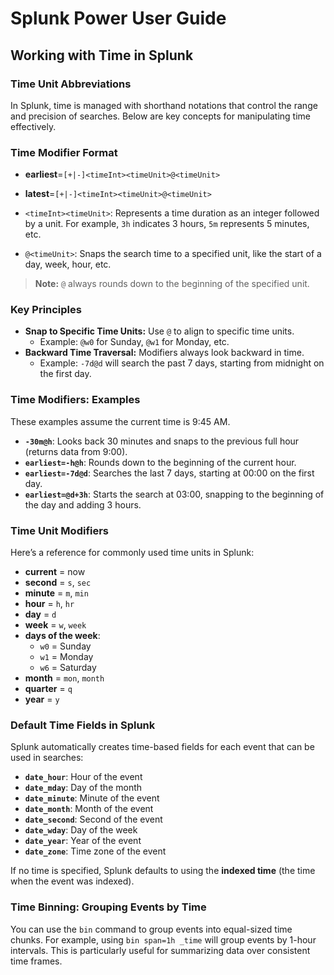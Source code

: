 # Splunk Power User Guide

## Working with Time in Splunk

### Time Unit Abbreviations
In Splunk, time is managed with shorthand notations that control the range and precision of searches. Below are key concepts for manipulating time effectively.

### Time Modifier Format
- **earliest**=`[+|-]<timeInt><timeUnit>@<timeUnit>`
- **latest**=`[+|-]<timeInt><timeUnit>@<timeUnit>`

- `<timeInt><timeUnit>`: Represents a time duration as an integer followed by a unit. For example, `3h` indicates 3 hours, `5m` represents 5 minutes, etc.
- `@<timeUnit>`: Snaps the search time to a specified unit, like the start of a day, week, hour, etc.

> **Note:** `@` always rounds down to the beginning of the specified unit.

### Key Principles
- **Snap to Specific Time Units:** Use `@` to align to specific time units.
  - Example: `@w0` for Sunday, `@w1` for Monday, etc.
- **Backward Time Traversal:** Modifiers always look backward in time.
  - Example: `-7d@d` will search the past 7 days, starting from midnight on the first day.

### Time Modifiers: Examples
These examples assume the current time is 9:45 AM.

- **`-30m@h`**: Looks back 30 minutes and snaps to the previous full hour (returns data from 9:00).
- **`earliest=-h@h`**: Rounds down to the beginning of the current hour.
- **`earliest=-7d@d`**: Searches the last 7 days, starting at 00:00 on the first day.
- **`earliest=@d+3h`**: Starts the search at 03:00, snapping to the beginning of the day and adding 3 hours.

### Time Unit Modifiers

Here’s a reference for commonly used time units in Splunk:

- **current** = now
- **second** = `s`, `sec`
- **minute** = `m`, `min`
- **hour** = `h`, `hr`
- **day** = `d`
- **week** = `w`, `week`
- **days of the week**: 
  - `w0` = Sunday
  - `w1` = Monday 
  - `w6` = Saturday
- **month** = `mon`, `month`
- **quarter** = `q`
- **year** = `y`

### Default Time Fields in Splunk

Splunk automatically creates time-based fields for each event that can be used in searches:

- **`date_hour`**: Hour of the event
- **`date_mday`**: Day of the month
- **`date_minute`**: Minute of the event
- **`date_month`**: Month of the event
- **`date_second`**: Second of the event
- **`date_wday`**: Day of the week
- **`date_year`**: Year of the event
- **`date_zone`**: Time zone of the event

If no time is specified, Splunk defaults to using the **indexed time** (the time when the event was indexed).

### Time Binning: Grouping Events by Time
You can use the `bin` command to group events into equal-sized time chunks. For example, using `bin span=1h _time` will group events by 1-hour intervals. This is particularly useful for summarizing data over consistent time frames.
